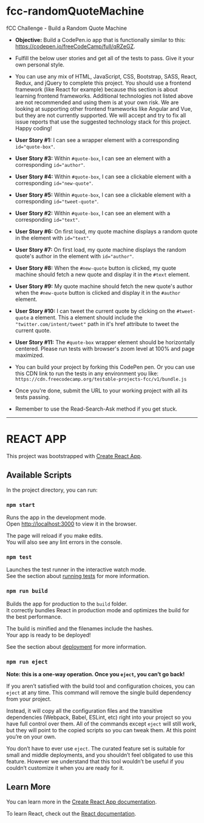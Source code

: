 # fcc-randomQuoteMachine

fCC Challenge - Build a Random Quote Machine

- **Objective:** Build a CodePen.io app that is functionally similar to this: https://codepen.io/freeCodeCamp/full/qRZeGZ.

- Fulfill the below user stories and get all of the tests to pass. Give it your own personal style.

- You can use any mix of HTML, JavaScript, CSS, Bootstrap, SASS, React, Redux, and jQuery to complete this project. You should use a frontend framework (like React for example) because this section is about learning frontend frameworks. Additional technologies not listed above are not recommended and using them is at your own risk. We are looking at supporting other frontend frameworks like Angular and Vue, but they are not currently supported. We will accept and try to fix all issue reports that use the suggested technology stack for this project. Happy coding!

- **User Story #1:** I can see a wrapper element with a corresponding `id="quote-box"`.

- **User Story #3:** Within `#quote-box`, I can see an element with a corresponding `id="author"`.

- **User Story #4:** Within `#quote-box`, I can see a clickable element with a corresponding `id="new-quote"`.

- **User Story #5:** Within `#quote-box`, I can see a clickable element with a corresponding `id="tweet-quote"`.

- **User Story #2:** Within `#quote-box`, I can see an element with a corresponding `id="text"`.

- **User Story #6:** On first load, my quote machine displays a random quote in the element with `id="text"`.

- **User Story #7:** On first load, my quote machine displays the random quote's author in the element with `id="author"`.

- **User Story #8:** When the `#new-quote` button is clicked, my quote machine should fetch a new quote and display it in the `#text` element.

- **User Story #9:** My quote machine should fetch the new quote's author when the `#new-quote` button is clicked and display it in the `#author` element.

- **User Story #10:** I can tweet the current quote by clicking on the `#tweet-quote` a element. This a element should include the `"twitter.com/intent/tweet"` path in it's href attribute to tweet the current quote.

- **User Story #11:** The `#quote-box` wrapper element should be horizontally centered. Please run tests with browser's zoom level at 100% and page maximized.

- You can build your project by forking this CodePen pen. Or you can use this CDN link to run the tests in any environment you like: `https://cdn.freecodecamp.org/testable-projects-fcc/v1/bundle.js`

- Once you're done, submit the URL to your working project with all its tests passing.

- Remember to use the Read-Search-Ask method if you get stuck.

---

# REACT APP

This project was bootstrapped with [Create React App](https://github.com/facebook/create-react-app).

## Available Scripts

In the project directory, you can run:

### `npm start`

Runs the app in the development mode.<br>
Open [http://localhost:3000](http://localhost:3000) to view it in the browser.

The page will reload if you make edits.<br>
You will also see any lint errors in the console.

### `npm test`

Launches the test runner in the interactive watch mode.<br>
See the section about [running tests](https://facebook.github.io/create-react-app/docs/running-tests) for more information.

### `npm run build`

Builds the app for production to the `build` folder.<br>
It correctly bundles React in production mode and optimizes the build for the best performance.

The build is minified and the filenames include the hashes.<br>
Your app is ready to be deployed!

See the section about [deployment](https://facebook.github.io/create-react-app/docs/deployment) for more information.

### `npm run eject`

**Note: this is a one-way operation. Once you `eject`, you can’t go back!**

If you aren’t satisfied with the build tool and configuration choices, you can `eject` at any time. This command will remove the single build dependency from your project.

Instead, it will copy all the configuration files and the transitive dependencies (Webpack, Babel, ESLint, etc) right into your project so you have full control over them. All of the commands except `eject` will still work, but they will point to the copied scripts so you can tweak them. At this point you’re on your own.

You don’t have to ever use `eject`. The curated feature set is suitable for small and middle deployments, and you shouldn’t feel obligated to use this feature. However we understand that this tool wouldn’t be useful if you couldn’t customize it when you are ready for it.

## Learn More

You can learn more in the [Create React App documentation](https://facebook.github.io/create-react-app/docs/getting-started).

To learn React, check out the [React documentation](https://reactjs.org/).
